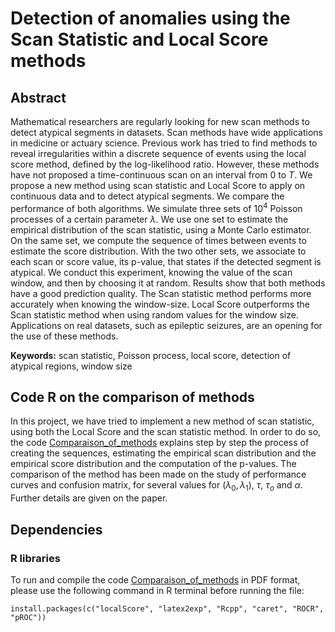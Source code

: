 # Detection of anomalies using the Scan Statistic and Local Score methods
## Abstract
Mathematical researchers are regularly looking for new scan methods to detect atypical segments in datasets. Scan methods have wide applications in medicine or actuary science. Previous work has tried to find methods to reveal irregularities within a discrete sequence of events using the local score method, defined by the log-likelihood ratio. However, these methods have not proposed a time-continuous scan on an interval from $0$ to $T$. We propose a new method using scan statistic and Local Score to apply on continuous data and to detect atypical segments. We compare the performance of both algorithms. We simulate three sets of $10^4$ Poisson processes of a certain parameter $\lambda$. We use one set to estimate the empirical distribution of the scan statistic, using a Monte Carlo estimator. On the same set, we compute the sequence of times between events to estimate the score distribution. With the two other sets, we associate to each scan or score value, its p-value, that states if the detected segment is atypical. We conduct this experiment, knowing the value of the scan window, and then by choosing it at random.  Results show that both methods have a good prediction quality. The Scan statistic method performs more accurately when knowing the window-size. Local Score outperforms the Scan statistic method when using random values for the window size. Applications on real datasets, such as epileptic seizures, are an opening for the use of these methods.


**Keywords:**  scan statistic, Poisson process, local score, detection of atypical regions, window size

## Code R on the comparison of methods
In this project, we have tried to implement a new method of scan statistic, using both the Local Score and the scan statistic method. In order to do so, the code [Comparaison_of_methods](./Comparaison_of_methods.rmd) explains step by step the process of creating the sequences, estimating the empirical scan distribution and the empirical score distribution and the computation of the p-values. 
The comparison of the method has been made on the study of performance curves and confusion matrix, for several values for $(\lambda_0,\lambda_1)$, $\tau$, $\tau_o$ and $\alpha$. Further details are given on the paper. 

## Dependencies
### R libraries
To run and compile the code [Comparaison_of_methods](./Comparaison_of_methods.rmd) in PDF format, please use the following command in R terminal before running the file:
```
install.packages(c("localScore", "latex2exp", "Rcpp", "caret", "ROCR", "pROC"))
```

